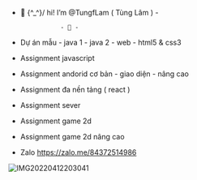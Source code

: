 - 👋 \{^_^}/ hi! I’m @TungfLam ( Tùng Lâm ) -

                 - 👀 -
- Dự án mẫu - java 1 - java 2 - web - html5 & css3
- Assignment javascript 
- Assignment andorid cơ bản - giao diện - nâng cao 
- Assignment đa nền tảng ( react )
- Assignment sever 
- Assignment game 2d
- Assignment game 2d nâng cao 
- Zalo https://zalo.me/84372514986


![IMG20220412203041](https://github.com/TungfLam/TungfLam/assets/117633264/00c71e7d-50f4-46b1-8c3f-57dba67141a8)
